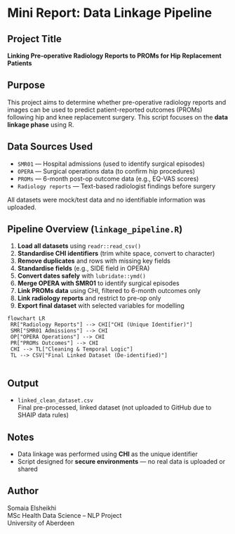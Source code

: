 # Mini Report: Data Linkage Pipeline

## Project Title
**Linking Pre-operative Radiology Reports to PROMs for Hip Replacement Patients**

## Purpose
This project aims to determine whether pre-operative radiology reports and images can be used to predict patient-reported outcomes (PROMs) following hip and knee replacement surgery. This script focuses on the **data linkage phase** using R.

## Data Sources Used
- `SMR01` — Hospital admissions (used to identify surgical episodes)
- `OPERA` — Surgical operations data (to confirm hip procedures)
- `PROMs` — 6-month post-op outcome data (e.g., EQ-VAS scores)
- `Radiology reports` — Text-based radiologist findings before surgery

All datasets were mock/test data and no identifiable information was uploaded.

## Pipeline Overview (`linkage_pipeline.R`)
1. **Load all datasets** using `readr::read_csv()`
2. **Standardise CHI identifiers** (trim white space, convert to character)
3. **Remove duplicates** and rows with missing key fields
4. **Standardise fields** (e.g., SIDE field in OPERA)
5. **Convert dates safely** with `lubridate::ymd()`
6. **Merge OPERA with SMR01** to identify surgical episodes
7. **Link PROMs data** using CHI, filtered to 6-month outcomes only
8. **Link radiology reports** and restrict to pre-op only
9. **Export final dataset** with selected variables for modelling

  ```mermaid
flowchart LR
   RR["Radiology Reports"] --> CHI["CHI (Unique Identifier)"]
   SMR["SMR01 Admissions"] --> CHI
   OP["OPERA Operations"] --> CHI
   PR["PROMs Outcomes"] --> CHI
   CHI --> TL["Cleaning & Temporal Logic"]
   TL --> CSV["Final Linked Dataset (De-identified)"]


```
## Output
- `linked_clean_dataset.csv`  
  Final pre-processed, linked dataset (not uploaded to GitHub due to SHAIP data rules)

## Notes
- Data linkage was performed using **CHI** as the unique identifier
- Script designed for **secure environments** — no real data is uploaded or shared

## Author
Somaia Elsheikhi  
MSc Health Data Science – NLP Project  
University of Aberdeen
